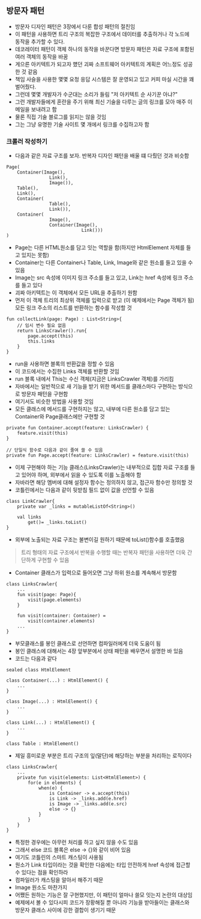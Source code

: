 ## 방문자 패턴
- 방문자 디자인 패턴은 3장에서 다룬 합성 패턴의 절친임
- 이 패턴을 사용하면 트리 구조의 복잡한 구조에서 데이터를 추출하거나 각 노드에 동작을 추가할 수 있다.
- 데코레이터 패턴이 객체 하나의 동작을 바꾼다면 방문자 패턴은 자료 구조에 포함된 여러 객체의 동작을 바꿈
- 게으른 아키텍트가 되고자 헀던 괴짜 소프트웨어 아키텍트의 계획은 어느정도 성공한 것 같음
- 책임 사슬을 사용한 몇몇 요청 응답 시스템은 잘 운영되고 있고 커피 마실 시간을 꽤 벌어줬다.
- 그런데 몇몇 개발자가 수군대는 소리가 들림 "저 아키텍트 순 사기꾼 아냐?"
- 그런 개발자들에게 혼란을 주기 위해 최신 기술을 다루는 글의 링크를 모아 매주 이메일을 보내려고 함
- 물론 직접 기술 블로그를 읽지는 않을 것임
- 그는 그냥 유명한 기술 사이트 몇 개에서 링크를 수집하고자 함

### 크롤러 작성하기
- 다음과 같은 자료 구조를 보자. 반복자 디자인 패턴을 배울 떄 다뤘던 것과 비슷함
```
Page(
    Container(Image(),
                Link(),
                Image()),
    Table(),
    Link(),
    Container(
                Table(),
                Link()),
    Container(
                Image(),
                Container(Image(),
                            Link()))
)
```
- Page는 다른 HTML원소를 담고 잇는 역할을 함(하지만 HtmlElement 자체를 들고 있지는 못함)
- Container는 다른 Container나 Table, Link, Image와 같은 원소를 들고 있을 수 있음
- Image는 src 속성에 이미지 링크 주소를 들고 있고, Link는 href 속성에 링크 주소를 들고 있다
- 괴짜 아키텍트는 이 객체에서 모든 URL을 추출하기 원함
- 먼저 이 객체 트리의 최상위 객체를 입력으로 받고 (이 예제에서는 Page 객체가 됨) 모든 링크 주소의 리스트를 반환하는 함수를 작성할 것
```
fun collectLink(page: Page) : List<String>{
    // 임시 변수 필요 없음
    return LinksCrawler().run{
        page.accept(this)
        this.links
    }
}
```
- run을 사용하면 블록의 반환값을 정할 수 있음
- 이 코드에서는 수집한 Links 객체를 반환할 것임
- run 블록 내에서 This는 수신 객체(지금은 LinksCrawler 객체)를 가리킴
- 자바에서는 일반적으로 새 기능을 받기 위한 메서드를 클래스마다 구현하는 방식으로 방문자 패턴을 구현함
- 여기서도 비슷한 방법을 사용할 것임
- 모든 클래스에 메서드를 구현하지는 않고, 내부에 다른 원소를 담고 있는 Container와 Page클래스에만 구현할 것
```
private fun Container.accept(feature: LinksCrawler) {
    feature.visit(this)
}

// 단일식 함수로 다음과 같이 줄여 쓸 수 있음
private fun Page.accept(feature: LinksCrawler) = feature.visit(this)
```
- 이제 구현해야 하는 기능 클래스(LinksCrawler)는 내부적으로 집합 자료 구조를 들고 있어야 하며, 외부에서 읽을 수 있도록 이를 노출해야 함
- 자바라면 해당 멤버에 대해 설정자 함수는 정의하지 않고, 접근자 함수만 정의할 것
- 코틀린에서는 다음과 같이 뒷받침 필드 없이 값을 선언할 수 있음
```
class LinkCrawler{
    private var _links = mutableListOf<String>()

    val links 
        get()= _links.toList()
}
```
- 외부에 노출되는 자료 구조는 불변이길 원하기 때문에 toList()함수를 호출했음
> 트리 형태의 자료 구조에서 반복을 수행할 때는 반복자 패턴을 사용하면 더욱 간단하게 구현할 수 있음

- Container 클래스가 입력으로 들어오면 그냥 하위 원소를 계속해서 방문함
```
class LinksCrawler{
    ...
    fun visit(page: Page){
        visit(page.elements)
    }

    fun visit(container: Container) = 
        visit(container.elements)
    ...
}
```
- 부모클래스를 봉인 클래스로 선언하면 컴파일러에게 더욱 도움이 됨
- 봉인 클래스에 대해서는 4장 앞부분에서 상태 패턴을 배우면서 설명한 바 있음
- 코드는 다음과 같다

```
sealed class HtmlElement

class Container(...) : HtmlElement() {
    ...
}

class Image(...) : HtmlElement() {
    ...
}

class Link(...) : HtmlElement() {
    ...
}

class Table : HtmlElement()
```
- 제일 흥미로운 부분은 트리 구조의 잎(말단)에 해당하는 부분을 처리하는 로직이다

```
class LinksCrawler{
    ...
    private fun visit(elements: List<HtmlElement>) {
        for(e in elements) {
            when(e) {
                is Container -> e.accept(this)
                is Link -> _links.add(e.href)
                is Image -> _links.add(e.src)
                else -> {}
            }
        }
    }
}
```
- 특정한 경우에는 아무런 처리를 하고 싶지 않을 수도 있음
- 그래서 else 코드 블록은 else -> {}와 같이 비어 있음
- 여기도 코틀린의 스마트 캐스팅이 사용됨
- 원소가 Link 타입이라는 것을 확인한 다음에는 타입 안전하게 href 속성에 접근할 수 있다는 점을 확인하라
- 컴파일러가 캐스팅을 알아서 해주기 때문
- Image 원소도 마찬가지
- 어쨌든 원하는 기능은 잘 구현했지만, 이 패턴이 얼마나 쓸모 잇는지 논란의 대상임
- 예제에서 볼 수 있다시피 코드가 장황해질 뿐 아니라 기능을 받아들이는 클래스와 방문자 클래스 사이에 강한 결합이 생기기 때문